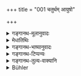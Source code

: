 +++
title = "001 चतुर्थम् आयुषो"

+++

<details><summary>गङ्गानथ-मूलानुवादः</summary>

Having dwelt, during the first quarter of his life, with the Teacher, the Brāhmaṇa shall, during the second quarter of his life, live in his house, after having taken a wife.—(1)
</details>

<details><summary>मेधातिथिः</summary>

संक्षेपेणातिक्रान्तस्याध्यायद्वयस्यार्थं कथयत्य् अनुस्मरणाय । गार्हस्थ्यधर्मस्यायं वृत्तिविधिर् इति द्वितीयं श्लोकप्रयोजनम् । 

- अनियतपरिमाणत्वाद् आयुषश् चतुर्थभागव्यवस्थाविधानम् आश्रमिणाम् अनुपपन्नम् अतः श्लोको ऽयं विहिताश्रमकालानुवादार्थः । यद्य् अपि च "शतायुर् वै पुरुषः" (ऐत्ब् २.१७) इत्य् एतदपेक्षया कथंचिद् उपपद्येतापि, तथापि स्वप्रकरणे "ग्रहणान्तिकम्" (म्ध् ३.१) इति अवध्यन्तरस्य ब्रह्मचर्यविहितत्वात्, "गृहस्थस् तु यदा पश्येत्" (म्ध् ६.२) इति गार्हस्थ्ये ऽपि कालान्तरप्रतिपत्तेर्, अनुवादतैवानुमीयते । 

- **चतुर्थम्** आद्यम् **आयुषो भागं** । जन्मापेक्षम् आद्यत्वम् । **गुरौ उषित्वा** ब्रह्मचर्यं कृत्वा, ततो **द्वितीयं** चतुर्थम् आयुषो भागं कृतविवाहो **गृहे वसेत्** । गृहस्थाश्रमम् अनुतिष्ठेत्, तत्र वसेत् ॥ ४.१ ॥
</details>

<details><summary>गङ्गानथ-भाष्यानुवादः</summary>

The first verse sums up in brief what has gone in the last two discourses, for the purpose of recalling it to the mind; and the second verse serves to indicate that among the Duties of the Householder this prescribes the means of livelihood.

Inasmuch as the extent of ‘life’ of man is uncertain, any rule regarding the ‘quarter’ of life becomes incompatible; hence the present verse is to be taken as stating only the period of life that has been allocated to the various stages of life. Though the rule might somehow be justified on the basis of the assertion that ‘man lives for a hundred years,’ yet our Author has himself laid down other kinds of limit;
*e.g*., with regard to studentship he has said that ‘it may extend till
the Veda has been got up’ (3. 1); and in connection with the limit of the stage of the Householder also, it has been said (6. 2)—‘when the Householder finds etc.;’ and from all this it follows that the present verse is to be taken simply as the reiteration of the said limits.

‘*The first quarter of his life*.’—This is regarded as ‘first,’ counting from the man’s birth.

‘*Having dwelt with his Teacher*,’—*i.e*., having accomplished his studentship;—‘*during the second quarter of his life*,’—he shall marry, and ‘*live in his house*’;—*i.e*., lead the life of the Householder.—(1)
</details>

<details><summary>गङ्गानथ-टिप्पन्यः</summary>

This verse is quoted in *Vīramitrodaya* (Saṃskāra, p. 562), which adds
that the rule here laid down is on the basis of the understanding that
the ordinary span of man’s life is a hundred years;—and in
*Saṃskāramayūkha*, (p. 64), which remarks that the span of man’s life
being a hundred years, one should devote twenty-five years to each of
the four life—stages,—such is the view of the writers of the Digests.
</details>

<details><summary>गङ्गानथ-तुल्य-वाक्यानि</summary>

*Mahābhārata* (12.242.28-30).—‘The pupil shall pass through the
life-stages, free from vulgarity; having gone through the fourth part of
his life by keeping the fasts and observances, relating to the Veda, he
shall offer the fee to his preceptor and perform the ceremony of
‘Return’ according to the law; being united to a virtuous wife and
having, with due care, kindled the fires, the householder shall pass the
second quarter of his life, keeping firm in his observances.’

Do. (12.243.1).—‘During the second quarter of his life, the householder
shall live in the house, firm in his observances, after having been
united to a virtuous wife and having kindled the fires.’
</details>

<details><summary>Bühler</summary>

001	Having dwelt with a teacher during the fourth part of (a man's) life, a Brahmana shall live during the second quarter (of his existence) in his house, after he has wedded a wife.
</details>
